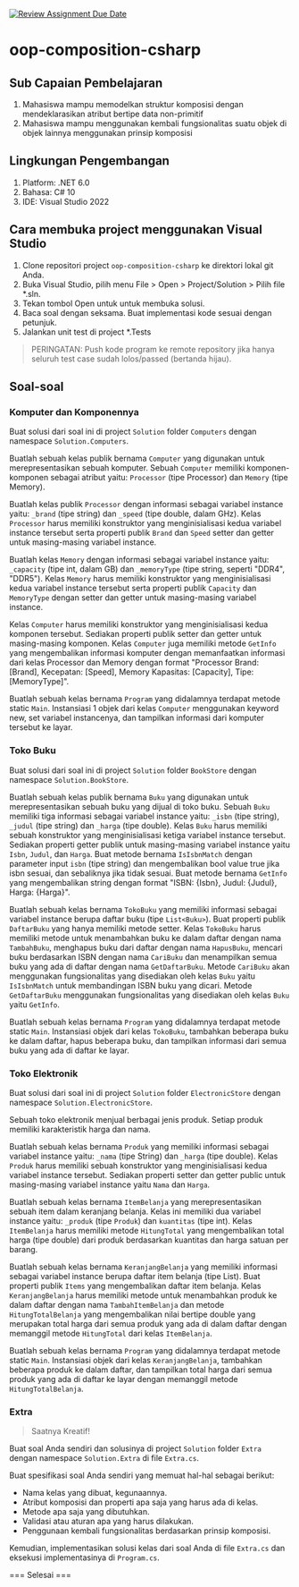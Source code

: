 [![Review Assignment Due Date](https://classroom.github.com/assets/deadline-readme-button-22041afd0340ce965d47ae6ef1cefeee28c7c493a6346c4f15d667ab976d596c.svg)](https://classroom.github.com/a/PUMHcz3i)
# oop-composition-csharp

## Sub Capaian Pembelajaran

1. Mahasiswa mampu memodelkan struktur komposisi dengan mendeklarasikan atribut bertipe data non-primitif
2. Mahasiswa mampu menggunakan kembali fungsionalitas suatu objek di objek lainnya menggunakan prinsip komposisi

## Lingkungan Pengembangan

1. Platform: .NET 6.0
2. Bahasa: C# 10
3. IDE: Visual Studio 2022

## Cara membuka project menggunakan Visual Studio

1. Clone repositori project `oop-composition-csharp` ke direktori lokal git Anda.
2. Buka Visual Studio, pilih menu File > Open > Project/Solution > Pilih file *.sln.
3. Tekan tombol Open untuk  untuk membuka solusi.
4. Baca soal dengan seksama. Buat implementasi kode sesuai dengan petunjuk.
6. Jalankan unit test di project *.Tests

> PERINGATAN: Push kode program ke remote repository jika hanya seluruh test case sudah lolos/passed (bertanda hijau).

## Soal-soal

### Komputer dan Komponennya

Buat solusi dari soal ini di project `Solution` folder `Computers` dengan namespace `Solution.Computers`.

Buatlah sebuah kelas publik bernama `Computer` yang digunakan untuk merepresentasikan sebuah komputer. Sebuah `Computer` memiliki komponen-komponen sebagai atribut yaitu: `Processor` (tipe Processor) dan `Memory` (tipe Memory).

Buatlah kelas publik `Processor` dengan informasi sebagai variabel instance yaitu: `_brand` (tipe string) dan `_speed` (tipe double, dalam GHz). Kelas `Processor` harus memiliki konstruktor yang menginisialisasi kedua variabel instance tersebut serta properti publik `Brand` dan `Speed`  setter dan getter untuk masing-masing variabel instance.

Buatlah kelas `Memory` dengan informasi sebagai variabel instance yaitu: `_capacity` (tipe int, dalam GB) dan `_memoryType` (tipe string, seperti "DDR4", "DDR5"). Kelas `Memory` harus memiliki konstruktor yang menginisialisasi kedua variabel instance tersebut serta properti publik `Capacity` dan `MemoryType` dengan setter dan getter untuk masing-masing variabel instance.

Kelas `Computer` harus memiliki konstruktor yang menginisialisasi kedua komponen tersebut. Sediakan properti publik setter dan getter untuk masing-masing komponen. Kelas `Computer` juga memiliki metode `GetInfo` yang mengembalikan informasi komputer dengan memanfaatkan informasi dari kelas Processor dan Memory dengan format "Processor Brand: [Brand], Kecepatan: [Speed], Memory Kapasitas: [Capacity], Tipe: [MemoryType]".

Buatlah sebuah kelas bernama `Program` yang didalamnya terdapat metode static `Main`. Instansiasi 1 objek dari kelas `Computer` menggunakan keyword new, set variabel instancenya, dan tampilkan informasi dari komputer tersebut ke layar.

### Toko Buku

Buat solusi dari soal ini di project `Solution` folder `BookStore` dengan namespace `Solution.BookStore`.

Buatlah sebuah kelas publik bernama `Buku` yang digunakan untuk merepresentasikan sebuah buku yang dijual di toko buku. Sebuah `Buku` memiliki tiga informasi sebagai variabel instance yaitu: `_isbn` (tipe string), `_judul` (tipe string) dan `_harga` (tipe double). Kelas `Buku` harus memiliki sebuah konstruktor yang menginisialisasi ketiga variabel instance tersebut. Sediakan properti getter publik untuk masing-masing variabel instance yaitu `Isbn`, `Judul`, dan `Harga`. Buat metode bernama `IsIsbnMatch` dengan parameter input `isbn` (tipe string) dan mengembalikan bool value true jika isbn sesuai, dan sebaliknya jika tidak sesuai. Buat metode bernama `GetInfo` yang mengembalikan string dengan format "ISBN: {Isbn}, Judul: {Judul}, Harga: {Harga}".

Buatlah sebuah kelas bernama `TokoBuku` yang memiliki informasi sebagai variabel instance berupa daftar buku (tipe `List<Buku>`). Buat properti publik `DaftarBuku` yang hanya memiliki metode setter. Kelas `TokoBuku` harus memiliki metode untuk menambahkan buku ke dalam daftar dengan nama `TambahBuku`, menghapus buku dari daftar dengan nama `HapusBuku`, mencari buku berdasarkan ISBN dengan nama `CariBuku` dan menampilkan semua buku yang ada di daftar dengan nama `GetDaftarBuku`. Metode `CariBuku` akan menggunakan fungsionalitas yang disediakan oleh kelas `Buku` yaitu `IsIsbnMatch` untuk membandingan ISBN buku yang dicari. Metode `GetDaftarBuku` menggunakan fungsionalitas yang disediakan oleh kelas `Buku` yaitu `GetInfo`. 

Buatlah sebuah kelas bernama `Program` yang didalamnya terdapat metode static `Main`. Instansiasi objek dari kelas `TokoBuku`, tambahkan beberapa buku ke dalam daftar, hapus beberapa buku, dan tampilkan informasi dari semua buku yang ada di daftar ke layar.

### Toko Elektronik

Buat solusi dari soal ini di project `Solution` folder `ElectronicStore` dengan namespace `Solution.ElectronicStore`.

Sebuah toko elektronik menjual berbagai jenis produk. Setiap produk memiliki karakteristik harga dan nama.

Buatlah sebuah kelas bernama `Produk` yang memiliki informasi sebagai variabel instance yaitu: `_nama` (tipe String) dan `_harga` (tipe double). Kelas `Produk` harus memiliki sebuah konstruktor yang menginisialisasi kedua variabel instance tersebut. Sediakan properti setter dan getter public untuk masing-masing variabel instance yaitu `Nama` dan `Harga`.

Buatlah sebuah kelas bernama `ItemBelanja` yang merepresentasikan sebuah item dalam keranjang belanja. Kelas ini memiliki dua variabel instance yaitu: `_produk` (tipe `Produk`) dan `kuantitas` (tipe int). Kelas `ItemBelanja` harus memiliki metode `HitungTotal` yang mengembalikan total harga (tipe double) dari produk berdasarkan kuantitas dan harga satuan per barang.

Buatlah sebuah kelas bernama `KeranjangBelanja` yang memiliki informasi sebagai variabel instance berupa daftar item belanja (tipe List<ItemBelanja>). Buat properti publik `Items` yang mengembalikan daftar item belanja. Kelas `KeranjangBelanja` harus memiliki metode untuk menambahkan produk ke dalam daftar dengan nama `TambahItemBelanja` dan metode `HitungTotalBelanja` yang mengembalikan nilai bertipe double yang merupakan total harga dari semua produk yang ada di dalam daftar dengan memanggil metode `HitungTotal` dari kelas `ItemBelanja`.

Buatlah sebuah kelas bernama `Program` yang didalamnya terdapat metode static `Main`. Instansiasi objek dari kelas `KeranjangBelanja`, tambahkan beberapa produk ke dalam daftar, dan tampilkan total harga dari semua produk yang ada di daftar ke layar dengan memanggil metode `HitungTotalBelanja`.

### Extra

> Saatnya Kreatif!

Buat soal Anda sendiri dan solusinya di project `Solution` folder `Extra` dengan namespace `Solution.Extra` di file `Extra.cs`.

Buat spesifikasi soal Anda sendiri yang memuat hal-hal sebagai berikut:

- Nama kelas yang dibuat, kegunaannya.
- Atribut komposisi dan properti apa saja yang harus ada di kelas.
- Metode apa saja yang dibutuhkan.
- Validasi atau aturan apa yang harus dilakukan.
- Penggunaan kembali fungsionalitas berdasarkan prinsip komposisi.

Kemudian, implementasikan solusi kelas dari soal Anda di file `Extra.cs` dan eksekusi implementasinya di `Program.cs`.

=== Selesai ===



